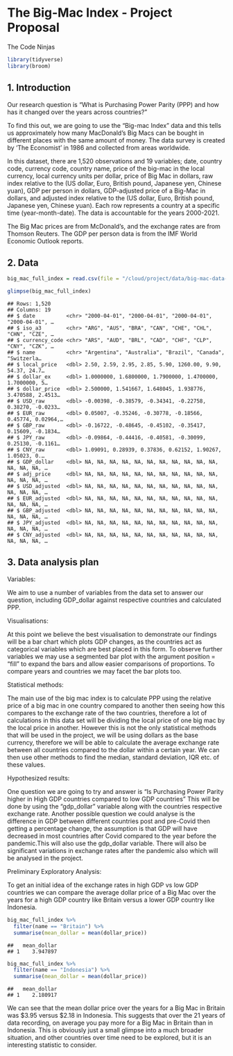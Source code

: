 The Big-Mac Index - Project Proposal
================
The Code Ninjas

``` r
library(tidyverse)
library(broom)
```

## 1. Introduction

Our research question is “What is Purchasing Power Parity (PPP) and how
has it changed over the years across countries?”

To find this out, we are going to use the “Big-mac Index” data and this
tells us approximately how many MacDonald’s Big Macs can be bought in
different places with the same amount of money. The data survey is
created by ‘The Economist’ in 1986 and collected from areas worldwide.

In this dataset, there are 1,520 observations and 19 variables; date,
country code, currency code, country name, price of the big-mac in the
local currency, local currency units per dollar, price of Big Mac in
dollars, raw index relative to the (US dollar, Euro, British pound,
Japanese yen, Chinese yuan), GDP per person in dollars, GDP-adjusted
price of a Big-Mac in dollars, and adjusted index relative to the (US
dollar, Euro, British pound, Japanese yen, Chinese yuan). Each row
represents a country at a specific time (year-month-date). The data is
accountable for the years 2000-2021.

The Big Mac prices are from McDonald’s, and the exchange rates are from
Thomson Reuters. The GDP per person data is from the IMF World Economic
Outlook reports.

## 2. Data

``` r
big_mac_full_index = read.csv(file = "/cloud/project/data/big-mac-data-2021-07.1/output-data/big-mac-full-index.csv")

glimpse(big_mac_full_index)
```

    ## Rows: 1,520
    ## Columns: 19
    ## $ date          <chr> "2000-04-01", "2000-04-01", "2000-04-01", "2000-04-01", …
    ## $ iso_a3        <chr> "ARG", "AUS", "BRA", "CAN", "CHE", "CHL", "CHN", "CZE", …
    ## $ currency_code <chr> "ARS", "AUD", "BRL", "CAD", "CHF", "CLP", "CNY", "CZK", …
    ## $ name          <chr> "Argentina", "Australia", "Brazil", "Canada", "Switzerla…
    ## $ local_price   <dbl> 2.50, 2.59, 2.95, 2.85, 5.90, 1260.00, 9.90, 54.37, 24.7…
    ## $ dollar_ex     <dbl> 1.0000000, 1.6800000, 1.7900000, 1.4700000, 1.7000000, 5…
    ## $ dollar_price  <dbl> 2.500000, 1.541667, 1.648045, 1.938776, 3.470588, 2.4513…
    ## $ USD_raw       <dbl> -0.00398, -0.38579, -0.34341, -0.22758, 0.38270, -0.0233…
    ## $ EUR_raw       <dbl> 0.05007, -0.35246, -0.30778, -0.18566, 0.45774, 0.02964,…
    ## $ GBP_raw       <dbl> -0.16722, -0.48645, -0.45102, -0.35417, 0.15609, -0.1834…
    ## $ JPY_raw       <dbl> -0.09864, -0.44416, -0.40581, -0.30099, 0.25130, -0.1161…
    ## $ CNY_raw       <dbl> 1.09091, 0.28939, 0.37836, 0.62152, 1.90267, 1.05023, 0.…
    ## $ GDP_dollar    <dbl> NA, NA, NA, NA, NA, NA, NA, NA, NA, NA, NA, NA, NA, NA, …
    ## $ adj_price     <dbl> NA, NA, NA, NA, NA, NA, NA, NA, NA, NA, NA, NA, NA, NA, …
    ## $ USD_adjusted  <dbl> NA, NA, NA, NA, NA, NA, NA, NA, NA, NA, NA, NA, NA, NA, …
    ## $ EUR_adjusted  <dbl> NA, NA, NA, NA, NA, NA, NA, NA, NA, NA, NA, NA, NA, NA, …
    ## $ GBP_adjusted  <dbl> NA, NA, NA, NA, NA, NA, NA, NA, NA, NA, NA, NA, NA, NA, …
    ## $ JPY_adjusted  <dbl> NA, NA, NA, NA, NA, NA, NA, NA, NA, NA, NA, NA, NA, NA, …
    ## $ CNY_adjusted  <dbl> NA, NA, NA, NA, NA, NA, NA, NA, NA, NA, NA, NA, NA, NA, …

## 3. Data analysis plan

Variables:

We aim to use a number of variables from the data set to answer our
question, including GDP_dollar against respective countries and
calculated PPP.

Visualisations:

At this point we believe the best visualisation to demonstrate our
findings will be a bar chart which plots GDP changes, as the countries
act as categorical variables which are best placed in this form. To
observe further variables we may use a segmented bar plot with the
argument position = “fill” to expand the bars and allow easier
comparisons of proportions. To compare years and countries we may facet
the bar plots too.

Statistical methods:

The main use of the big mac index is to calculate PPP using the relative
price of a big mac in one country compared to another then seeing how
this compares to the exchange rate of the two countries, therefore a lot
of calculations in this data set will be dividing the local price of one
big mac by the local price in another. However this is not the only
statistical methods that will be used in the project, we will be using
dollars as the base currency, therefore we will be able to calculate the
average exchange rate between all countries compared to the dollar
within a certain year. We can then use other methods to find the median,
standard deviation, IQR etc. of these values.

Hypothesized results:

One question we are going to try and answer is “Is Purchasing Power
Parity higher in High GDP countries compared to low GDP countries” This
will be done by using the “gdp_dollar” variable along with the countries
respective exchange rate. Another possible question we could analyse is
the difference in GDP between different countries post and pre-Covid
then getting a percentage change, the assumption is that GDP will have
decreased in most countries after Covid compared to the year before the
pandemic.This will also use the gdp_dollar variable. There will also be
significant variations in exchange rates after the pandemic also which
will be analysed in the project.

Preliminary Exploratory Analysis:

To get an initial idea of the exchange rates in high GDP vs low GDP
countries we can compare the average dollar price of a Big Mac over the
years for a high GDP country like Britain versus a lower GDP country
like Indonesia.

``` r
big_mac_full_index %>%
  filter(name == "Britain") %>%
  summarise(mean_dollar = mean(dollar_price))
```

    ##   mean_dollar
    ## 1    3.947897

``` r
big_mac_full_index %>%
  filter(name == "Indonesia") %>%
  summarise(mean_dollar = mean(dollar_price))
```

    ##   mean_dollar
    ## 1    2.180917

We can see that the mean dollar price over the years for a Big Mac in
Britain was $3.95 versus $2.18 in Indonesia. This suggests that over the
21 years of data recording, on average you pay more for a Big Mac in
Britain than in Indonesia. This is obviously just a small glimpse into a
much broader situation, and other countries over time need to be
explored, but it is an interesting statistic to consider.
